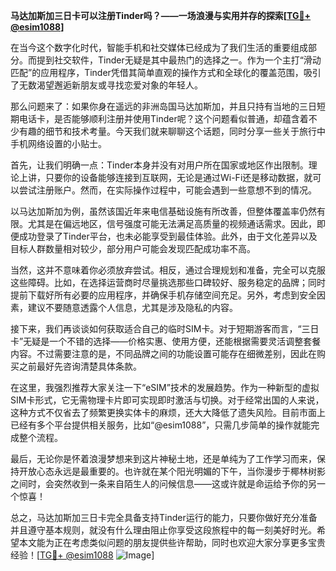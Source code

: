 **马达加斯加三日卡可以注册Tinder吗？——一场浪漫与实用并存的探索[[TG💪+ @esim1088](https://t.me/s/esim1088)]**

在当今这个数字化时代，智能手机和社交媒体已经成为了我们生活的重要组成部分。而提到社交软件，Tinder无疑是其中最热门的选择之一。作为一个主打“滑动匹配”的应用程序，Tinder凭借其简单直观的操作方式和全球化的覆盖范围，吸引了无数渴望邂逅新朋友或寻找恋爱对象的年轻人。

那么问题来了：如果你身在遥远的非洲岛国马达加斯加，并且只持有当地的三日短期电话卡，是否能够顺利注册并使用Tinder呢？这个问题看似普通，却蕴含着不少有趣的细节和技术考量。今天我们就来聊聊这个话题，同时分享一些关于旅行中手机网络设置的小贴士。

首先，让我们明确一点：Tinder本身并没有对用户所在国家或地区作出限制。理论上讲，只要你的设备能够连接到互联网，无论是通过Wi-Fi还是移动数据，就可以尝试注册账户。然而，在实际操作过程中，可能会遇到一些意想不到的情况。

以马达加斯加为例，虽然该国近年来电信基础设施有所改善，但整体覆盖率仍然有限。尤其是在偏远地区，信号强度可能无法满足高质量的视频通话需求。因此，即便成功登录了Tinder平台，也未必能享受到最佳体验。此外，由于文化差异以及目标人群数量相对较少，部分用户可能会发现匹配成功率不高。

当然，这并不意味着你必须放弃尝试。相反，通过合理规划和准备，完全可以克服这些障碍。比如，在选择运营商时尽量挑选那些口碑较好、服务稳定的品牌；同时提前下载好所有必要的应用程序，并确保手机存储空间充足。另外，考虑到安全因素，建议不要随意透露个人信息，尤其是涉及隐私的内容。

接下来，我们再谈谈如何获取适合自己的临时SIM卡。对于短期游客而言，“三日卡”无疑是一个不错的选择——价格实惠、使用方便，还能根据需要灵活调整套餐内容。不过需要注意的是，不同品牌之间的功能设置可能存在细微差别，因此在购买之前最好先咨询清楚具体条款。

在这里，我强烈推荐大家关注一下“eSIM”技术的发展趋势。作为一种新型的虚拟SIM卡形式，它无需物理卡片即可实现即时激活与切换。对于经常出国的人来说，这种方式不仅省去了频繁更换实体卡的麻烦，还大大降低了遗失风险。目前市面上已经有多个平台提供相关服务，比如“@esim1088”，只需几步简单的操作就能完成整个流程。

最后，无论你是怀着浪漫梦想来到这片神秘土地，还是单纯为了工作学习而来，保持开放心态永远是最重要的。也许就在某个阳光明媚的下午，当你漫步于椰林树影之间时，会突然收到一条来自陌生人的问候信息——这或许就是命运给予你的另一个惊喜！

总之，马达加斯加三日卡完全具备支持Tinder运行的能力，只要你做好充分准备并且遵守基本规则，就没有什么理由阻止你享受这段旅程中的每一刻美好时光。希望本文能为正在考虑类似问题的朋友提供些许帮助，同时也欢迎大家分享更多宝贵经验！[[TG💪+ @esim1088](https://t.me/s/esim1088) ![Image](https://i.postimg.cc/4NQfJmqS/Snipaste-2025-05-13-00-14-12.png)]
